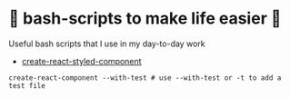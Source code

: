 # 🐧 bash-scripts to make life easier 🐧
Useful bash scripts that I use in my day-to-day work

- [create-react-styled-component](https://github.com/alexhayneshs/bash-scripts/blob/main/create-react-styled-component.sh)
```
create-react-component --with-test # use --with-test or -t to add a test file
```
